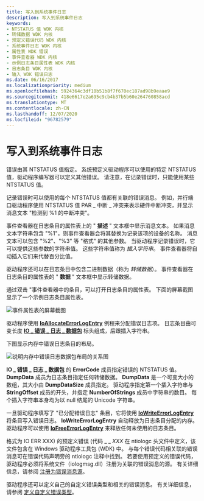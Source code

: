 ```yaml
---
title: 写入到系统事件日志
description: 写入到系统事件日志
keywords:
- NTSTATUS 值 WDK 内核
- 转储数据 WDK 内核
- 预定义错误代码 WDK 内核
- 系统事件日志 WDK 内核
- 属性表 WDK 错误
- 事件查看器 WDK 内核
- 示例日志条目属性表 WDK 内核
- 日志条目 WDK 内核
- 输入 WDK 错误日志
ms.date: 06/16/2017
ms.localizationpriority: medium
ms.openlocfilehash: 5924364c3df10b51b8f7f670ec187ad98b9eaae9
ms.sourcegitcommit: 418e6617e2a695c9cb4b37b5b60e264760858acd
ms.translationtype: MT
ms.contentlocale: zh-CN
ms.lasthandoff: 12/07/2020
ms.locfileid: "96782579"
---
```

# <a name="writing-to-the-system-event-log"></a>写入到系统事件日志





错误由其 NTSTATUS 值指定。 系统预定义驱动程序可以使用的特定 NTSTATUS 值，驱动程序编写器可以定义其他错误。 请注意，在记录错误时，只能使用某些 NTSTATUS 值。

记录错误时可以使用的每个 NTSTATUS 值都有关联的错误消息。 例如，并行端口驱动程序使用 NTSTATUS 值 PAR \_ 中断 \_ 冲突来表示硬件中断冲突，并显示消息文本 "检测到 %1 的中断冲突"。

事件查看器在日志条目的属性表上的 " **描述** " 文本框中显示消息文本。 如果消息文本字符串包含 "%1"，则事件查看器会将其替换为记录该项的设备的名称。 消息文本可以包含 "%2"、"%3" 等 "格式" 的其他参数。 当驱动程序记录错误时，它可以提供这些参数的字符串值。 这些字符串值称为 *插入字符串*。 事件查看器将自动插入它们来代替百分比值。

驱动程序还可以在日志条目中包含二进制数据（称为 *转储数据*）。 事件查看器在日志条目的属性表的 " **数据** " 文本框中显示转储数据。

通过双击 "事件查看器中的条目，可以打开日志条目的属性表。 下面的屏幕截图显示了一个示例日志条目属性表。

![事件属性表的屏幕截图](images/event-properties.png)

驱动程序使用 [**IoAllocateErrorLogEntry**](/windows-hardware/drivers/ddi/wdm/nf-wdm-ioallocateerrorlogentry) 例程来分配错误日志项。 日志条目由可变长度 [**IO \_ 错误 \_ 日志 \_ 数据包**](/windows-hardware/drivers/ddi/wdm/ns-wdm-_io_error_log_packet) 标头组成，后跟插入字符串。

下图显示内存中错误日志条目的布局。

![说明内存中错误日志数据包布局的关系图 ](images/errorlogentry.png)

**IO \_ 错误 \_ 日志 \_ 数据包** 的 **ErrorCode** 成员指定错误的 NTSTATUS 值。 **DumpData** 成员为日志条目指定任何转储数据。 **DumpData** 是一个可变大小的数组，其大小由 **DumpDataSize** 成员指定。 驱动程序指定第一个插入字符串与 **StringOffset** 成员的开头，并指定 **NumberOfStrings** 成员中字符串的数目。 每个插入字符串本身均为以 null 结尾的 Unicode 字符串。

一旦驱动程序填写了 "已分配错误日志" 条目，它将使用 [**IoWriteErrorLogEntry**](/windows-hardware/drivers/ddi/ntifs/nf-ntifs-iowriteerrorlogentry)将条目写入错误日志。 **IoWriteErrorLogEntry** 自动释放为日志条目分配的内存。 驱动程序可以使用 [**IoFreeErrorLogEntry**](/windows-hardware/drivers/ddi/wdm/nf-wdm-iofreeerrorlogentry) 来释放任何未使用的日志条目。

格式为 IO ERR XXX) 的预定义错误 (代码 \_ \_ *XXX* 在 ntiologc 头文件中定义，该文件包含在 Windows 驱动程序工具包 (WDK) 中。 与每个错误代码相关联的错误消息可在错误代码声明旁的 ntiologc 注释中找到。 若要使用预定义的错误代码，驱动程序必须将系统文件（iologmsg.dll）注册为关联的错误消息的源。 有关详细信息，请参阅 [注册为错误消息源](registering-as-a-source-of-error-messages.md)。

驱动程序还可以定义自己的自定义错误类型和相关的错误消息。 有关详细信息，请参阅 [定义自定义错误类型](defining-custom-error-types.md)。

 

